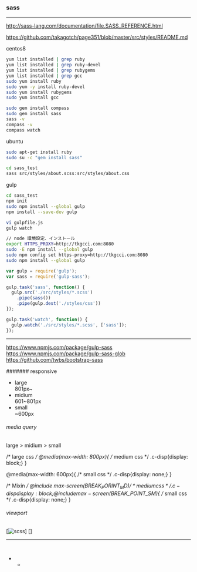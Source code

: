 ### sass
---
http://sass-lang.com/documentation/file.SASS_REFERENCE.html


https://github.com/takagotch/page351/blob/master/src/styles/README.md

centos8
```.sh
yum list installed | grep ruby
yum list installed | grep ruby-devel
yum list installed | grep rubygems
yum list installed | grep gcc
sudo yum install ruby
sudo yum -y install ruby-devel
sudo yum install rubygems
sudo yum install gcc

sudo gem install compass
sudo gem install sass
sass -v
compass -v
compass watch


```

ubuntu
```.sh
sudo apt-get install ruby
sudo su -c "gem install sass"
```

```.sh
cd sass_test
sass src/styles/about.scss:src/styles/about.css
```

gulp
```.sh
cd sass_test
npm init
sudo npm install --global gulp
npm install --save-dev gulp

vi gulpfile.js
gulp watch

// node 環境設定、インストール
export HTTPS_PROXY=http://tkgcci.com:8080
sudo -E npm install --global gulp
sudo npm config set https-proxy=http://tkgcci.com:8080
sudo npm install --global gulp
```

```gulpfile.js
var gulp = require('gulp');
var sass = require('gulp-sass');

gulp.task('sass', function() {
  gulp.src('./src/styles/*.scss')
    .pipe(sass())
    .pipe(gulp.dest('./styles/css'))
});

gulp.task('watch', function() {
  gulp.watch('./src/styles/*.scss', ['sass']);
});

```


---

https://www.npmjs.com/package/gulp-sass
https://www.npmjs.com/package/gulp-sass-glob
https://github.com/twbs/bootstrap-sass

####### responsive
* large<br>
801px~
* midium<br>
601~801px
* small<br>
~600px

###### media query
large > midium > small

/* large css */
@media(max-width: 800px){
  /* medium css */
  .c-disp{display: block;}
}

@media(max-width: 600px){
  /* small css */
  .c-disp{display: none;}
}

/* Mixin */
@include max-screen($BREAK_PORINT_MD){
  /* medium css */
  .c-disp{display: block;}
}
@include max-screen($BREAK_POINT_SM){
  /* small css */
  .c-disp{display: none;}
}

###### viewport
<meta name="viewport" content="widht=device=width, initial-scale=1">

[![scss](http://localhost:3000/)] []

** **

```


```

- 
  -
